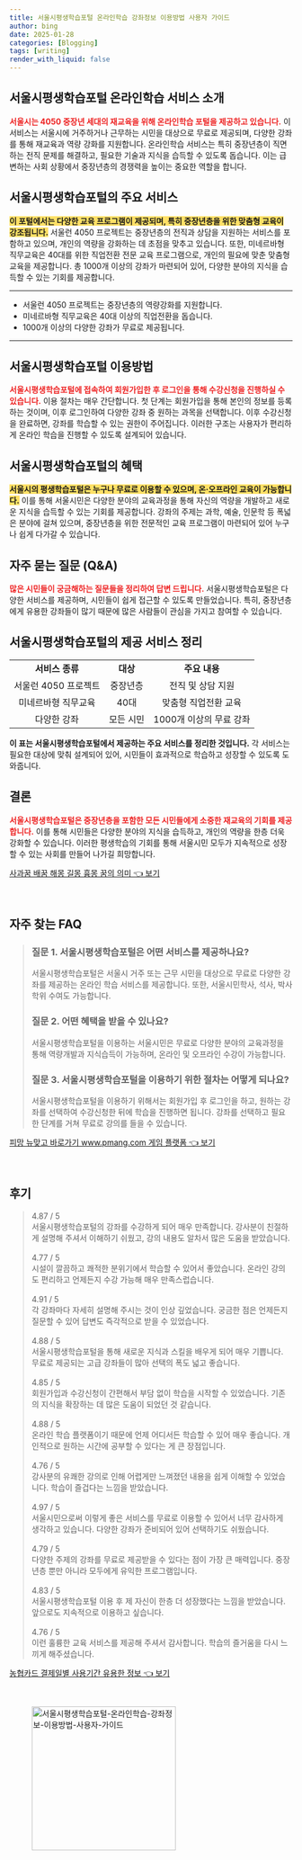 ```yaml
---
title: 서울시평생학습포털 온라인학습 강좌정보 이용방법 사용자 가이드
author: bing
date: 2025-01-28
categories: [Blogging]
tags: [writing]
render_with_liquid: false
---
```



<h2 id='서울시평생학습포털_소개'>서울시평생학습포털 온라인학습 서비스 소개</h2>

<p><b><span style="color: #ee2323;">서울시는 4050 중장년 세대의 재교육을 위해 온라인학습 포털을 제공하고 있습니다.</span></b> 이 서비스는 서울시에 거주하거나 근무하는 시민을 대상으로 무료로 제공되며, 다양한 강좌를 통해 재교육과 역량 강화를 지원합니다. 온라인학습 서비스는 특히 중장년층이 직면하는 전직 문제를 해결하고, 필요한 기술과 지식을 습득할 수 있도록 돕습니다. 이는 급변하는 사회 상황에서 중장년층의 경쟁력을 높이는 중요한 역할을 합니다.</p>

<h2 id='주요_서비스'>서울시평생학습포털의 주요 서비스</h2>

<p><b><span style="background-color: #ffe066;">이 포털에서는 다양한 교육 프로그램이 제공되며, 특히 중장년층을 위한 맞춤형 교육이 강조됩니다.</span></b> 서울런 4050 프로젝트는 중장년층의 전직과 상담을 지원하는 서비스를 포함하고 있으며, 개인의 역량을 강화하는 데 초점을 맞추고 있습니다. 또한, 미네르바형 직무교육은 40대를 위한 직업전환 전문 교육 프로그램으로, 개인의 필요에 맞춘 맞춤형 교육을 제공합니다. 총 1000개 이상의 강좌가 마련되어 있어, 다양한 분야의 지식을 습득할 수 있는 기회를 제공합니다.</p>

<hr />

<ul>
    <li>서울런 4050 프로젝트는 중장년층의 역량강화를 지원합니다.</li>
    <li>미네르바형 직무교육은 40대 이상의 직업전환을 돕습니다.</li>
    <li>1000개 이상의 다양한 강좌가 무료로 제공됩니다.</li>
</ul>

<hr />

<h2 id='이용_방법'>서울시평생학습포털 이용방법</h2>

<p><b><span style="color: #ee2323;">서울시평생학습포털에 접속하여 회원가입한 후 로그인을 통해 수강신청을 진행하실 수 있습니다.</span></b> 이용 절차는 매우 간단합니다. 첫 단계는 회원가입을 통해 본인의 정보를 등록하는 것이며, 이후 로그인하여 다양한 강좌 중 원하는 과목을 선택합니다. 이후 수강신청을 완료하면, 강좌를 학습할 수 있는 권한이 주어집니다. 이러한 구조는 사용자가 편리하게 온라인 학습을 진행할 수 있도록 설계되어 있습니다.</p>

<h2 id='혜택'>서울시평생학습포털의 혜택</h2>

<p><b><span style="background-color: #ffe066;">서울시의 평생학습포털은 누구나 무료로 이용할 수 있으며, 온·오프라인 교육이 가능합니다.</span></b> 이를 통해 서울시민은 다양한 분야의 교육과정을 통해 자신의 역량을 개발하고 새로운 지식을 습득할 수 있는 기회를 제공합니다. 강좌의 주제는 과학, 예술, 인문학 등 폭넓은 분야에 걸쳐 있으며, 중장년층을 위한 전문적인 교육 프로그램이 마련되어 있어 누구나 쉽게 다가갈 수 있습니다.</p>

<h2 id='자주_묻는_질문'>자주 묻는 질문 (Q&A)</h2>

<p><b><span style="color: #ee2323;">많은 시민들이 궁금해하는 질문들을 정리하여 답변 드립니다.</span></b> 서울시평생학습포털은 다양한 서비스를 제공하며, 시민들이 쉽게 접근할 수 있도록 만들었습니다. 특히, 중장년층에게 유용한 강좌들이 많기 때문에 많은 사람들이 관심을 가지고 참여할 수 있습니다.</p>

<h2 id='서비스_정리'>서울시평생학습포털의 제공 서비스 정리</h2>

<table>
    <tr>
        <td style="text-align: center; height: 17px;"><b>서비스 종류</b></td>
        <td style="text-align: center; height: 17px;"><b>대상</b></td>
        <td style="text-align: center; height: 17px;"><b>주요 내용</b></td>
    </tr>
    <tr>
        <td style="text-align: center; height: 17px;">서울런 4050 프로젝트</td>
        <td style="text-align: center; height: 17px;">중장년층</td>
        <td style="text-align: center; height: 17px;">전직 및 상담 지원</td>
    </tr>
    <tr>
        <td style="text-align: center; height: 17px;">미네르바형 직무교육</td>
        <td style="text-align: center; height: 17px;">40대</td>
        <td style="text-align: center; height: 17px;">맞춤형 직업전환 교육</td>
    </tr>
    <tr>
        <td style="text-align: center; height: 17px;">다양한 강좌</td>
        <td style="text-align: center; height: 17px;">모든 시민</td>
        <td style="text-align: center; height: 17px;">1000개 이상의 무료 강좌</td>
    </tr>
</table>

<p><b><span class="highlight">이 표는 서울시평생학습포털에서 제공하는 주요 서비스를 정리한 것입니다.</span></b> 각 서비스는 필요한 대상에 맞춰 설계되어 있어, 시민들이 효과적으로 학습하고 성장할 수 있도록 도와줍니다.</p>

<h2 id='결론'>결론</h2>

<p><b><span style="color: #ee2323;">서울시평생학습포털은 중장년층을 포함한 모든 시민들에게 소중한 재교육의 기회를 제공합니다.</span></b> 이를 통해 시민들은 다양한 분야의 지식을 습득하고, 개인의 역량을 한층 더욱 강화할 수 있습니다. 이러한 평생학습의 기회를 통해 서울시민 모두가 지속적으로 성장할 수 있는 사회를 만들어 나가길 희망합니다.</p>


<p><a class="click-button" title="사과꿈 배꿈 해몽 길몽 흉몽 꿈의 의미" href="https://aptwhite.github.io/posts/%EC%82%AC%EA%B3%BC%EA%BF%88-%EB%B0%B0%EA%BF%88-%ED%95%B4%EB%AA%BD-%EA%B8%B8%EB%AA%BD-%ED%9D%89%EB%AA%BD-%EA%BF%88%EC%9D%98-%EC%9D%98%EB%AF%B8/" rel="dofollow">사과꿈 배꿈 해몽 길몽 흉몽 꿈의 의미 👈 보기</a></p><br>
<h2 id='자주_찾는_FAQ'>자주 찾는 FAQ</h2>
<div itemscope="" itemtype="https://schema.org/FAQPage"> 
<blockquote> 
<div itemscope="" itemprop="mainEntity" itemtype="https://schema.org/Question"> 
<h3 itemprop="name">질문 1. 서울시평생학습포털은 어떤 서비스를 제공하나요?</h3> 
<div itemscope="" itemprop="acceptedAnswer" itemtype="https://schema.org/Answer"> 
<span itemprop="text"> 
<p>서울시평생학습포털은 서울시 거주 또는 근무 시민을 대상으로 무료로 다양한 강좌를 제공하는 온라인 학습 서비스를 제공합니다. 또한, 서울시민학사, 석사, 박사 학위 수여도 가능합니다.</p> 
</span> 
</div> 
</div> 

<div itemscope="" itemprop="mainEntity" itemtype="https://schema.org/Question"> 
<h3 itemprop="name">질문 2. 어떤 혜택을 받을 수 있나요?</h3> 
<div itemscope="" itemprop="acceptedAnswer" itemtype="https://schema.org/Answer"> 
<span itemprop="text"> 
<p>서울시평생학습포털을 이용하는 서울시민은 무료로 다양한 분야의 교육과정을 통해 역량개발과 지식습득이 가능하며, 온라인 및 오프라인 수강이 가능합니다.</p> 
</span> 
</div> 
</div> 

<div itemscope="" itemprop="mainEntity" itemtype="https://schema.org/Question"> 
<h3 itemprop="name">질문 3. 서울시평생학습포털을 이용하기 위한 절차는 어떻게 되나요?</h3> 
<div itemscope="" itemprop="acceptedAnswer" itemtype="https://schema.org/Answer"> 
<span itemprop="text"> 
<p>서울시평생학습포털을 이용하기 위해서는 회원가입 후 로그인을 하고, 원하는 강좌를 선택하여 수강신청한 뒤에 학습을 진행하면 됩니다. 강좌를 선택하고 필요한 단계를 거쳐 무료로 강의를 들을 수 있습니다.</p> 
</span> 
</div> 
</div> 
</blockquote> 
</div>
<p><a class="click-button" title="피망 뉴맞고 바로가기 www.pmang.com 게임 플랫폼" href="https://aptwhite.github.io/posts/%ED%94%BC%EB%A7%9D-%EB%89%B4%EB%A7%9E%EA%B3%A0-%EB%B0%94%EB%A1%9C%EA%B0%80%EA%B8%B0-www.pmang.com-%EA%B2%8C%EC%9E%84-%ED%94%8C%EB%9E%AB%ED%8F%BC/" rel="dofollow">피망 뉴맞고 바로가기 www.pmang.com 게임 플랫폼 👈 보기</a></p><br>
<h2 id='후기'>후기</h2>
<div itemscope itemtype="https://schema.org/Product">
  <blockquote>
  <div itemprop="review" itemscope itemtype="https://schema.org/Review">
      <div itemprop="reviewRating" itemscope itemtype="https://schema.org/Rating"> <span itemprop="ratingValue">4.87</span> / <span itemprop="bestRating">5</span> </div>
      <span itemprop="reviewBody">서울시평생학습포털의 강좌를 수강하게 되어 매우 만족합니다. 강사분이 친절하게 설명해 주셔서 이해하기 쉬웠고, 강의 내용도 알차서 많은 도움을 받았습니다.</span>
  </div>
  <br>
  <div itemprop="review" itemscope itemtype="https://schema.org/Review">
      <div itemprop="reviewRating" itemscope itemtype="https://schema.org/Rating"> <span itemprop="ratingValue">4.77</span> / <span itemprop="bestRating">5</span> </div>
      <span itemprop="reviewBody">시설이 깔끔하고 쾌적한 분위기에서 학습할 수 있어서 좋았습니다. 온라인 강의도 편리하고 언제든지 수강 가능해 매우 만족스럽습니다.</span>
  </div>
  <br>
  <div itemprop="review" itemscope itemtype="https://schema.org/Review">
      <div itemprop="reviewRating" itemscope itemtype="https://schema.org/Rating"> <span itemprop="ratingValue">4.91</span> / <span itemprop="bestRating">5</span> </div>
      <span itemprop="reviewBody">각 강좌마다 자세히 설명해 주시는 것이 인상 깊었습니다. 궁금한 점은 언제든지 질문할 수 있어 답변도 즉각적으로 받을 수 있었습니다.</span>
  </div>
  <br>
  <div itemprop="review" itemscope itemtype="https://schema.org/Review">
      <div itemprop="reviewRating" itemscope itemtype="https://schema.org/Rating"> <span itemprop="ratingValue">4.88</span> / <span itemprop="bestRating">5</span> </div>
      <span itemprop="reviewBody">서울시평생학습포털을 통해 새로운 지식과 스킬을 배우게 되어 매우 기쁩니다. 무료로 제공되는 고급 강좌들이 많아 선택의 폭도 넓고 좋습니다.</span>
  </div>
  <br>
  <div itemprop="review" itemscope itemtype="https://schema.org/Review">
      <div itemprop="reviewRating" itemscope itemtype="https://schema.org/Rating"> <span itemprop="ratingValue">4.85</span> / <span itemprop="bestRating">5</span> </div>
      <span itemprop="reviewBody">회원가입과 수강신청이 간편해서 부담 없이 학습을 시작할 수 있었습니다. 기존의 지식을 확장하는 데 많은 도움이 되었던 것 같습니다.</span>
  </div>
  <br>
  <div itemprop="review" itemscope itemtype="https://schema.org/Review">
      <div itemprop="reviewRating" itemscope itemtype="https://schema.org/Rating"> <span itemprop="ratingValue">4.88</span> / <span itemprop="bestRating">5</span> </div>
      <span itemprop="reviewBody">온라인 학습 플랫폼이기 때문에 언제 어디서든 학습할 수 있어 매우 좋습니다. 개인적으로 원하는 시간에 공부할 수 있다는 게 큰 장점입니다.</span>
  </div>
  <br>
  <div itemprop="review" itemscope itemtype="https://schema.org/Review">
      <div itemprop="reviewRating" itemscope itemtype="https://schema.org/Rating"> <span itemprop="ratingValue">4.76</span> / <span itemprop="bestRating">5</span> </div>
      <span itemprop="reviewBody">강사분의 유쾌한 강의로 인해 어렵게만 느껴졌던 내용을 쉽게 이해할 수 있었습니다. 학습이 즐겁다는 느낌을 받았습니다.</span>
  </div>
  <br>
  <div itemprop="review" itemscope itemtype="https://schema.org/Review">
      <div itemprop="reviewRating" itemscope itemtype="https://schema.org/Rating"> <span itemprop="ratingValue">4.97</span> / <span itemprop="bestRating">5</span> </div>
      <span itemprop="reviewBody">서울시민으로써 이렇게 좋은 서비스를 무료로 이용할 수 있어서 너무 감사하게 생각하고 있습니다. 다양한 강좌가 준비되어 있어 선택하기도 쉬웠습니다.</span>
  </div>
  <br>
  <div itemprop="review" itemscope itemtype="https://schema.org/Review">
      <div itemprop="reviewRating" itemscope itemtype="https://schema.org/Rating"> <span itemprop="ratingValue">4.79</span> / <span itemprop="bestRating">5</span> </div>
      <span itemprop="reviewBody">다양한 주제의 강좌를 무료로 제공받을 수 있다는 점이 가장 큰 매력입니다. 중장년층 뿐만 아니라 모두에게 유익한 프로그램입니다.</span>
  </div>
  <br>
  <div itemprop="review" itemscope itemtype="https://schema.org/Review">
      <div itemprop="reviewRating" itemscope itemtype="https://schema.org/Rating"> <span itemprop="ratingValue">4.83</span> / <span itemprop="bestRating">5</span> </div>
      <span itemprop="reviewBody">서울시평생학습포털 이용 후 제 자신이 한층 더 성장했다는 느낌을 받았습니다. 앞으로도 지속적으로 이용하고 싶습니다.</span>
  </div>
  <br>
  <div itemprop="review" itemscope itemtype="https://schema.org/Review">
      <div itemprop="reviewRating" itemscope itemtype="https://schema.org/Rating"> <span itemprop="ratingValue">4.76</span> / <span itemprop="bestRating">5</span> </div>
      <span itemprop="reviewBody">이런 훌륭한 교육 서비스를 제공해 주셔서 감사합니다. 학습의 즐거움을 다시 느끼게 해주셨습니다.</span>
  </div>
  </blockquote>
</div>
<p><a class="click-button" title="농협카드 결제일별 사용기간 유용한 정보" href="https://aptwhite.github.io/posts/%EB%86%8D%ED%98%91%EC%B9%B4%EB%93%9C-%EA%B2%B0%EC%A0%9C%EC%9D%BC%EB%B3%84-%EC%82%AC%EC%9A%A9%EA%B8%B0%EA%B0%84-%EC%9C%A0%EC%9A%A9%ED%95%9C-%EC%A0%95%EB%B3%B4/" rel="dofollow">농협카드 결제일별 사용기간 유용한 정보 👈 보기</a></p><br>
<figure class="image"><img src="https://aptwhite.github.io/assets/img/thumbnail/서울시평생학습포털-온라인학습-강좌정보-이용방법-사용자-가이드.webp" alt="서울시평생학습포털-온라인학습-강좌정보-이용방법-사용자-가이드" width="256" height="256"></figure>
